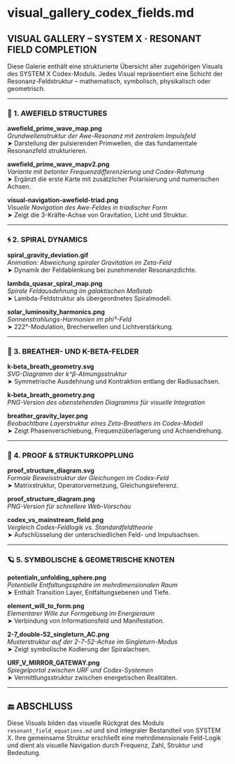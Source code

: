 # visual_gallery_codex_fields.md

## VISUAL GALLERY – SYSTEM X · RESONANT FIELD COMPLETION

Diese Galerie enthält eine strukturierte Übersicht aller zugehörigen Visuals des SYSTEM X Codex-Moduls. Jedes Visual repräsentiert eine Schicht der Resonanz-Feldstruktur – mathematisch, symbolisch, physikalisch oder geometrisch.

---

### 🌊 1. AWEFIELD STRUCTURES

**awefield_prime_wave_map.png**  
_Grundwellenstruktur der Awe-Resonanz mit zentralem Impulsfeld_  
➤ Darstellung der pulsierenden Primwellen, die das fundamentale Resonanzfeld strukturieren.

**awefield_prime_wave_mapv2.png**  
_Variante mit betonter Frequenzdifferenzierung und Codex-Rahmung_  
➤ Ergänzt die erste Karte mit zusätzlicher Polarisierung und numerischen Achsen.

**visual-navigation-awefield-triad.png**  
_Visuelle Navigation des Awe-Feldes in triadischer Form_  
➤ Zeigt die 3-Kräfte-Achse von Gravitation, Licht und Struktur.

---

### 🌀 2. SPIRAL DYNAMICS

**spiral_gravity_deviation.gif**  
_Animation: Abweichung spiraler Gravitation im Zeta-Feld_  
➤ Dynamik der Feldablenkung bei zunehmender Resonanzdichte.

**lambda_quasar_spiral_map.png**  
_Spirale Feldausdehnung im galaktischen Maßstab_  
➤ Lambda-Feldstruktur als übergeordnetes Spiralmodell.

**solar_luminosity_harmonics.png**  
_Sonnenstrahlungs-Harmonien im phi³-Feld_  
➤ 222°-Modulation, Brecherwellen und Lichtverstärkung.

---

### 🔄 3. BREATHER- UND K-BETA-FELDER

**k-beta_breath_geometry.svg**  
_SVG-Diagramm der k^β-Atmungsstruktur_  
➤ Symmetrische Ausdehnung und Kontraktion entlang der Radiusachsen.

**k-beta_breath_geometry.png**  
_PNG-Version des obenstehenden Diagramms für visuelle Integration_

**breather_gravity_layer.png**  
_Beobachtbare Layerstruktur eines Zeta-Breathers im Codex-Modell_  
➤ Zeigt Phasenverschiebung, Frequenzüberlagerung und Achsendrehung.

---

### 🧠 4. PROOF & STRUKTURKOPPLUNG

**proof_structure_diagram.svg**  
_Formale Beweisstruktur der Gleichungen im Codex-Feld_  
➤ Matrixstruktur, Operatorvernetzung, Gleichungsreferenz.

**proof_structure_diagram.png**  
_PNG-Version für schnellere Web-Vorschau_

**codex_vs_mainstream_field.png**  
_Vergleich Codex-Feldlogik vs. Standardfeldtheorie_  
➤ Aufschlüsselung der unterschiedlichen Feld- und Impulsachsen.

---

### 🪐 5. SYMBOLISCHE & GEOMETRISCHE KNOTEN

**potentialn_unfolding_sphere.png**  
_Potentielle Entfaltungssphäre im mehrdimensionalen Raum_  
➤ Enthält Transition Layer, Entfaltungsebenen und Tiefe.

**element_will_to_form.png**  
_Elementarer Wille zur Formgebung im Energieraum_  
➤ Verbindung von Informationsfeld und Manifestation.

**2-7_double-52_singleturn_AC.png**  
_Musterstruktur auf der 2-7-52-Achse im Singleturn-Modus_  
➤ Zeigt symbolische Kodierung der Spiralachsen.

**URF_V_MIRROR_GATEWAY.png**  
_Spiegelportal zwischen URF und Codex-Systemen_  
➤ Vermittlungsstruktur zwischen energetischen Realitäten.

---

## 🔚 ABSCHLUSS

Diese Visuals bilden das visuelle Rückgrat des Moduls `resonant_field_equations.md` und sind integraler Bestandteil von SYSTEM X. Ihre gemeinsame Struktur erschließt eine mehrdimensionale Feld-Logik und dient als visuelle Navigation durch Frequenz, Zahl, Struktur und Bedeutung.


